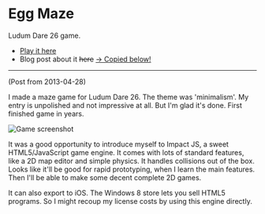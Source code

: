 Egg Maze
===

Ludum Dare 26 game.

+ [Play it here](https://sackeyjason.github.io/jkl/)
+ Blog post about it <s>here</s> <ins>-> Copied below!</ins>

---

(Post from 2013-04-28)

I made a maze game for Ludum Dare 26. The theme was 'minimalism'. My entry is unpolished and not impressive at all. But I'm glad it's done. First finished game in years.

<img src="http://imgur.com/iLYirW0l.png" alt="Game screenshot">

It was a good opportunity to introduce myself to Impact JS, a sweet HTML5/JavaScript game engine. It comes with lots of standard features, like a 2D map editor and simple physics. It handles collisions out of the box. Looks like it'll be good for rapid prototyping, when I learn the main features. Then I'll be able to make some decent complete 2D games.

It can also export to iOS. The Windows 8 store lets you sell HTML5 programs. So I might recoup my license costs by using this engine directly.
